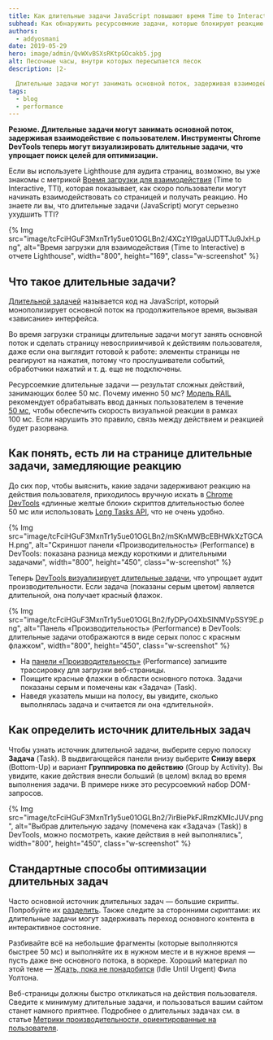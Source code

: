 ```yaml
---
title: Как длительные задачи JavaScript повышают время Time to Interactive
subhead: Как обнаружить ресурсоемкие задачи, которые блокируют реакцию на действия пользователя
authors:
  - addyosmani
date: 2019-05-29
hero: image/admin/QvWXvBSXsRKtpGOcakb5.jpg
alt: Песочные часы, внутри которых пересыпается песок
description: |2-

  Длительные задачи могут занимать основной поток, задерживая взаимодействие с пользователем. Инструменты Chrome DevTools теперь могут визуализировать длительные задачи, что упрощает поиск целей для оптимизации.
tags:
  - blog
  - performance
---
```


**Резюме. Длительные задачи могут занимать основной поток, задерживая взаимодействие с пользователем. Инструменты Chrome DevTools теперь могут визуализировать длительные задачи, что упрощает поиск целей для оптимизации.**

Если вы используете Lighthouse для аудита страниц, возможно, вы уже знакомы с метрикой [Время загрузки для взаимодействия](/interactive) (Time to Interactive, TTI), которая показывает, как скоро пользователи могут начинать взаимодействовать со страницей и получать реакцию. Но знаете ли вы, что длительные задачи (JavaScript) могут серьезно ухудшить TTI?

{% Img src="image/tcFciHGuF3MxnTr1y5ue01OGLBn2/4XCzYI9gaUJDTTJu9JxH.png", alt="Время загрузки для взаимодействия (Time to Interactive) в отчете Lighthouse", width="800", height="169", class="w-screenshot" %}

## Что такое длительные задачи?

[Длительной задачей](https://developer.mozilla.org/docs/Web/API/Long_Tasks_API) называется код на JavaScript, который монополизирует основной поток на продолжительное время, вызывая «зависание» интерфейса.

Во время загрузки страницы длительные задачи могут занять основной поток и сделать страницу невосприимчивой к действиям пользователя, даже если она выглядит готовой к работе: элементы страницы не реагируют на нажатия, потому что прослушиватели событий, обработчики нажатий и т. д. еще не подключены.

Ресурсоемкие длительные задачи — результат сложных действий, занимающих более 50 мс. Почему именно 50 мс? [Модель RAIL](https://developers.google.com/web/fundamentals/performance/rail) рекомендует обрабатывать ввод данных пользователем в течение [50 мс](https://developers.google.com/web/fundamentals/performance/rail#response), чтобы обеспечить скорость визуальной реакции в рамках 100 мс. Если нарушить это правило, связь между действием и реакцией будет разорвана.

## Как понять, есть ли на странице длительные задачи, замедляющие реакцию

До сих пор, чтобы выяснить, какие задачи задерживают реакцию на действия пользователя, приходилось вручную искать в [Chrome DevTools](https://developers.google.com/web/tools/chrome-devtools/) «длинные желтые блоки» скриптов длительностью более 50 мс или использовать [Long Tasks API](https://calendar.perfplanet.com/2017/tracking-cpu-with-long-tasks-api/), что не очень удобно.

{% Img src="image/tcFciHGuF3MxnTr1y5ue01OGLBn2/mSKnMWBcEBHWkXzTGCAH.png", alt="Скриншот панели «Производительность» (Performance) в DevTools: показана разница между короткими и длительными задачами", width="800", height="450", class="w-screenshot" %}

Теперь [DevTools визуализирует длительные задачи](https://developers.google.com/web/updates/2019/03/devtools#longtasks), что упрощает аудит производительности. Если задача (показаны серым цветом) является длительной, она получает красный флажок.

{% Img src="image/tcFciHGuF3MxnTr1y5ue01OGLBn2/fyDPyO4XbSINMVpSSY9E.png", alt="Панель «Производительность» (Performance) в DevTools: длительные задачи отображаются в виде серых полос с красным флажком", width="800", height="450", class="w-screenshot" %}

- На [панели «Производительность»](https://developers.google.com/web/tools/chrome-devtools/evaluate-performance/) (Performance) запишите трассировку для загрузки веб-страницы.
- Поищите красные флажки в области основного потока. Задачи показаны серым и помечены как «Задача» (Task).
- Наведя указатель мыши на полосу, вы увидите, сколько выполнялась задача и считается ли она «длительной».

## Как определить источник длительных задач

Чтобы узнать источник длительной задачи, выберите серую полоску **Задача** (Task). В выдвигающейся панели внизу выберите **Снизу вверх** (Bottom-Up) и вариант **Группировка по действию** (Group by Activity). Вы увидите, какие действия внесли больший (в целом) вклад во время выполнения задачи. В примере ниже это ресурсоемкий набор DOM-запросов.

{% Img src="image/tcFciHGuF3MxnTr1y5ue01OGLBn2/7irBiePkFJRmzKMlcJUV.png", alt="Выбрав длительную задачу (помечена как «Задача» (Task)) в DevTools, можно посмотреть, какие действия в ней выполнялись", width="800", height="450", class="w-screenshot" %}

## Стандартные способы оптимизации длительных задач

Часто основной источник длительных задач — большие скрипты. Попробуйте их [разделить](/reduce-javascript-payloads-with-code-splitting). Также следите за сторонними скриптами: их длительные задачи могут задерживать переход основного контента в интерактивное состояние.

Разбивайте всё на небольшие фрагменты (которые выполняются быстрее 50 мс) и выполняйте их в нужном месте и в нужное время — пусть даже вне основного потока, в воркере. Хороший материал по этой теме — [Ждать, пока не понадобится](https://philipwalton.com/articles/idle-until-urgent/) (Idle Until Urgent) Фила Уолтона.

Веб-страницы должны быстро откликаться на действия пользователя. Сведите к минимуму длительные задачи, и пользоваться вашим сайтом станет намного приятнее. Подробнее о длительных задачах см. в статье [Метрики производительности, ориентированные на пользователя](https://developers.google.com/web/fundamentals/performance/user-centric-performance-metrics#tracking_long_tasks).
